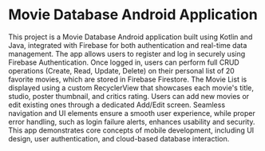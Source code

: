# Movie Database Android Application

This project is a Movie Database Android application built using Kotlin and Java, integrated with Firebase for both authentication and real-time data management. The app allows users to register and log in securely using Firebase Authentication. Once logged in, users can perform full CRUD operations (Create, Read, Update, Delete) on their personal list of 20 favorite movies, which are stored in Firebase Firestore. The Movie List is displayed using a custom RecyclerView that showcases each movie's title, studio, poster thumbnail, and critics rating. Users can add new movies or edit existing ones through a dedicated Add/Edit screen. Seamless navigation and UI elements ensure a smooth user experience, while proper error handling, such as login failure alerts, enhances usability and security. This app demonstrates core concepts of mobile development, including UI design, user authentication, and cloud-based database interaction.

